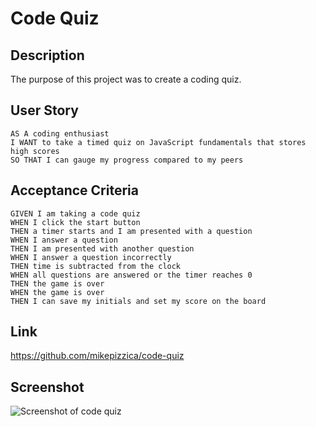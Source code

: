 # Code Quiz
## Description
The purpose of this project was to create a coding quiz.

## User Story
```
AS A coding enthusiast
I WANT to take a timed quiz on JavaScript fundamentals that stores high scores
SO THAT I can gauge my progress compared to my peers
```

## Acceptance Criteria
```
GIVEN I am taking a code quiz
WHEN I click the start button
THEN a timer starts and I am presented with a question
WHEN I answer a question
THEN I am presented with another question
WHEN I answer a question incorrectly
THEN time is subtracted from the clock
WHEN all questions are answered or the timer reaches 0
THEN the game is over
WHEN the game is over
THEN I can save my initials and set my score on the board
```

## Link
https://github.com/mikepizzica/code-quiz

## Screenshot
![Screenshot of code quiz](.assets/images/hoopla-is-dead.png)